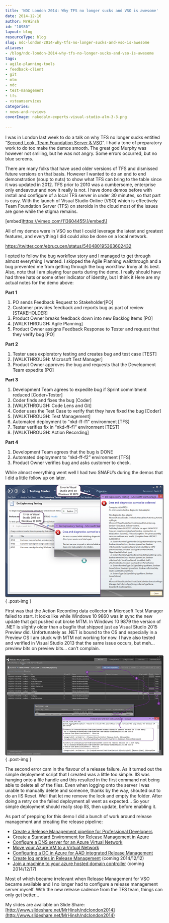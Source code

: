 ```yaml
---
title: 'NDC London 2014: Why TFS no longer sucks and VSO is awesome'
date: 2014-12-10
author: MrHinsh
id: "10980"
layout: blog
resourceType: blog
slug: ndc-london-2014-why-tfs-no-longer-sucks-and-vso-is-awesome
aliases:
- /blog/ndc-london-2014-why-tfs-no-longer-sucks-and-vso-is-awesome
tags:
- agile-planning-tools
- feedback-client
- git
- mtm
- ndc
- test-management
- tfs
- vsteamservices
categories:
- news-and-reviews
coverImage: nakedalm-experts-visual-studio-alm-3-3.png

---
```



I was in London last week to do a talk on why TFS no longer sucks entitled “[Second Look, Team Foundation Server & VSO](http://nkdagility.com/ndc-london-second-look-team-foundation-server-vso/)”. I had a tone of preparatory work to do too make the demos smooth. The great god Murphy was however not smiling, but he was not angry. Some errors occurred, but no blue screens.

There are many folks that have used older versions of TFS and dismissed future versions on that basis. However I wanted to do an end to end demonstration (soup to nuts) to show what TFS can bring to the table since it was updated in 2012. TFS prior to 2010 was a cumbersome, enterprise only endeavour and now it really is not. I have done demos before with install and configure of a local TFS server in under 30 minutes, so that part is easy. With the launch of Visual Studio Online (VSO) which is effectively Team Foundation Server (TFS) on steroids in the cloud most of the issues are gone while the stigma remains.

\[embed\]https://vimeo.com/113604455\[/embed\]

All of my demos were in VSO so that I could leverage the latest and greatest features, and everything I did could also be done on a local network.

https://twitter.com/ebrucucen/status/540480195363602432

I opted to follow the bug workflow story and I managed to get through almost everything I wanted. I skipped the Agile Planning walkthrough and a bug prevented me from getting through the bug workflow. Irony at its best. Also, note that I am playing four parts during the demo. I really should have had three hats or some other indicator of identity, but I think it Here are my actual notes for the demo above:

**Part 1**

1. PO sends Feedback Request to Stakeholder\[PO\]
2. Customer provides feedback and reports bug as part of review \[STAKEHOLDER\]
3. Product Owner breaks feedback down into new Backlog Items \[PO\]
4. \[WALKTHROUGH: Agile Planning\]
5. Product Owner assigns Feedback Response to Tester and request that they verify bug \[PO\]

**Part 2**

1. Tester uses exploratory testing and creates bug and test case \[TEST\]
2. \[WALKTHROUGH: Microsoft Test Manager\]
3. Product Owner approves the bug and requests that the Development Team expedite \[PO\]

**Part 3**

1. Development Team agrees to expedite bug if Sprint commitment reduced \[Coder+Tester\]
2. Coder finds and fixes the bug \[Coder\]
3. \[WALKTHROUGH: Code Lens and Git\]
4. Coder uses the Test Case to verify that they have fixed the bug \[Coder\]
5. \[WALKTHROUGH: Test Management\]
6. Automated deployment to “nkd-ff-f1” environment \[TFS\]
7. Tester verifies fix in “nkd-ff-f1” environment \[TEST\]
8. \[WALKTHROUGH: Action Recording\]

**Part 4**

1. Development Team agrees that the bug is DONE
2. Automated deployment to “nkd-ff-f2” environment \[TFS\]
3. Product Owner verifies bug and asks customer to check.

While almost everything went well I had two SNAFU’s during the demos that I did a little follow up on later.

![image](images/image-1-1.png "image")
{ .post-img }

First was that the Action Recording data collector in Microsoft Test Manager failed to start. It looks like while Windows 10 9860 was in sync the new update that got pushed out broke MTM. In Windows 10 9879 the version of .NET is slightly older than a bugfix that shipped just as Visual Studio 2015 Preview did. Unfortunately as .NET is bound to the OS and especially in a Preview OS I am stuck with MTM not working for now. I have also tested and verified in Visual Studio 2013 that the same issue occurs, but meh… preview bits on preview bits… can’t complain.

![image](images/image1-2-2.png "image")
{ .post-img }

The second error cam in the flavour of a release failure. As it turned out the simple deployment script that I created was a little too simple. IIS was hanging onto a file handle and this resulted in the first command not being able to delete all of the files. Even when logging onto the server I was unable to manually delete and someone, thanks by the way, shouted out to do an IIS Reset. Well that let me remove the lock and empty the folder. After doing a retry on the failed deployment all went as expected… So your simple deployment should really stop IIS, then update, before enabling it.

As part of prepping for this demo I did a bunch of work around release management and creating the release pipeline:

- [Create a Release Management pipeline for Professional Developers](http://nkdagility.com/create-release-management-pipeline-professional-developers/)
- [Create a Standard Environment for Release Management in Azure](http://nkdagility.com/create-standard-environment-release-management-azure/)
- [Configure a DNS server for an Azure Virtual Network](http://nkdagility.com/configure-a-dns-server-for-an-azure-virtual-network/)
- [Move your Azure VM to a Virtual Network](http://nkdagility.com/move-azure-vm-virtual-network/)
- [Configuring a DC in Azure for AAD integrated Release Management](http://nkdagility.com/configuring-dc-azure-aad-integrated-release-management/)
- [Create log entries in Release Management](http://nkdagility.com/create-log-entries-release-management/) (coming 2014/12/12)
- [Join a machine to your azure hosted domain controller](http://nkdagility.com/join-machine-azure-hosted-domain-controller/) (coming 2014/12/17)

Most of which became irrelevant when Release Management for VSO became available and I no longer had to configure a release management server myself. With the new release cadence from the TFS team, things can only get better…

My slides are available on Slide Share: [http://www.slideshare.net/MrHinsh/ndclondon2014](http://www.slideshare.net/MrHinsh/ndclondon2014)


